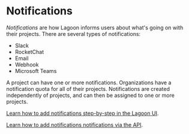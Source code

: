 # Notifications

_Notifications_ are how Lagoon informs users about what's going on with their projects. There are several types of notifications:

 - Slack
 - RocketChat
 - Email
 - Webhook
 - Microsoft Teams

A project can have one or more notifications. Organizations have a notification quota for all of their projects. Notifications are created independently of projects, and can then be assigned to one or more projects.

[Learn how to add notifications step-by-step in the Lagoon UI](../../interacting/organizations.md#add-an-email-notification-to-a-project).

[Learn how to add notifications notifications via the API](../../interacting/graphql-queries.md#adding-notifications-to-the-project).
